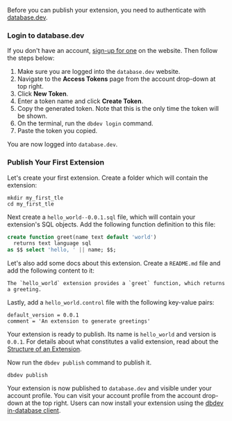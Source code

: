 Before you can publish your extension, you need to authenticate with [database.dev](https://database.dev/).

### Login to database.dev

If you don't have an account, [sign-up for one](https://database.dev/sign-up) on the website. Then follow the steps below:

1. Make sure you are logged into the `database.dev` website.
2. Navigate to the **Access Tokens** page from the account drop-down at top right.
3. Click **New Token**.
4. Enter a token name and click **Create Token**.
5. Copy the generated token. Note that this is the only time the token will be shown.
6. On the terminal, run the `dbdev login` command.
7. Paste the token you copied.

You are now logged into `database.dev`.

### Publish Your First Extension

Let's create your first extension. Create a folder which will contain the extension:

```
mkdir my_first_tle
cd my_first_tle
```

Next create a `hello_world--0.0.1.sql` file, which will contain your extension's SQL objects.  Add the following function definition to this file:

```sql
create function greet(name text default 'world')
  returns text language sql
as $$ select 'hello, ' || name; $$;
```

Let's also add some docs about this extension. Create a `README.md` file and add the following content to it:

```
The `hello_world` extension provides a `greet` function, which returns a greeting.
```

Lastly, add a `hello_world.control` file with the following key-value pairs:

```
default_version = 0.0.1
comment = 'An extension to generate greetings'
```

Your extension is ready to publish. Its name is `hello_world` and version is `0.0.1`. For details about what constitutes a valid extension, read about the [Structure of an Extension](extension_structure.md).

Now run the `dbdev publish` command to publish it.

```
dbdev publish
```

Your extension is now published to `database.dev` and visible under your account profile. You can visit your account profile from the account drop-down at the top right. Users can now install your extension using the [dbdev in-database client](https://database.dev/installer).
